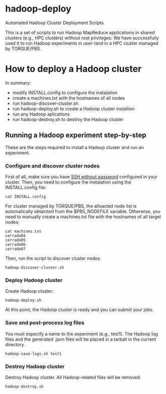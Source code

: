 # hadoop-deploy
Automated Hadoop Cluster Deployment Scripts

This is a set of scripts to run Hadoop MapReduce applications in shared clusters (e.g., HPC clusters) without root privileges. We have successfully used it to run Hadoop experiments in user-land in a HPC cluster managed by TORQUE/PBS.

# How to deploy a Hadoop cluster

In summary:

- modify INSTALL.config to configure the instalation
- create a machines.txt with the hostnames of all nodes
- run hadoop-discover-cluster.sh
- run hadoop-deploy.sh to create a Hadoop cluster installion
- run any Hadoop aplications
- run hadoop-destroy.sh to destroy the Hadoop cluster

## Running a Hadoop experiment step-by-step

These are the steps required to install a Hadoop cluster and run an experiment.

### Configure and discover cluster nodes


First of all, make sure you have [SSH without password](https://gist.github.com/mvneves/a341a487a1f0da7c5352) configured in your cluster. Then, you need to configure the instalation using the INSTALL.config file:

	cat INSTALL.config

For cluster managed by TORQUE/PBS, the alloacted node list is automatically obtainted from the $PBS_NODEFILE variable. Otherwise, you need to manually create a machines.txt file with the hostnames of all target nodes:

	cat machines.txt
	cerrado04
	cerrado05
	cerrado06
	cerrado07

Then, run the script to discover cluster nodes:

	hadoop-discover-cluster.sh


### Deploy Hadoop cluster

Create Hadoop cluster:

	hadoop-deploy.sh


At this point, the Hadoop cluster is ready and you can submit your jobs.

### Save and post-process log files

You must especify a name to the experiment (e.g., test1).
The Hadoop log files and the generated .json files will be placed in a tarball
in the current directory.

	hadoop-save-logs.sh test1

### Destroy Hadoop cluster

Destroy Hadoop cluster. All Hadoop-related files will be removed.

	hadoop-destroy.sh

